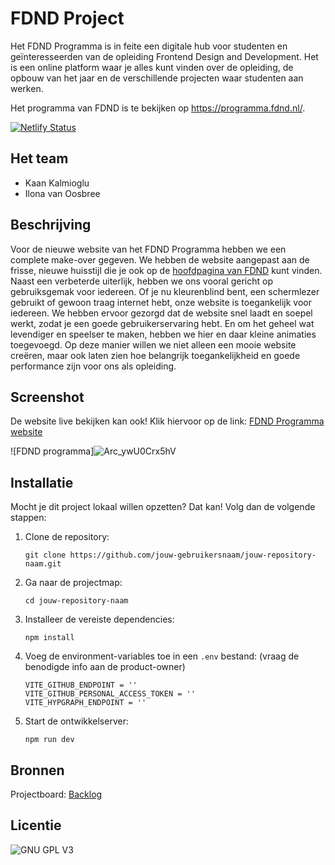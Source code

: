 # FDND Project

Het FDND Programma is in feite een digitale hub voor studenten en geïnteresseerden van de opleiding Frontend Design and Development. Het is een online platform waar je alles kunt vinden over de opleiding, de opbouw van het jaar en de verschillende projecten waar studenten aan werken.

Het programma van FDND is te bekijken op https://programma.fdnd.nl/.

[![Netlify Status](https://api.netlify.com/api/v1/badges/701e5b8a-bc87-45f7-a3d3-d8800d084214/deploy-status)](https://app.netlify.com/sites/fdnd-programma/deploys)

## Het team
- Kaan Kalmioglu
- Ilona van Oosbree

## Beschrijving
Voor de nieuwe website van het FDND Programma hebben we een complete make-over gegeven. We hebben de website aangepast aan de frisse, nieuwe huisstijl die je ook op de [hoofdpagina van FDND](https://fdnd.nl/) kunt vinden. Naast een verbeterde uiterlijk, hebben we ons vooral gericht op gebruiksgemak voor iedereen. Of je nu kleurenblind bent, een schermlezer gebruikt of gewoon traag internet hebt, onze website is toegankelijk voor iedereen. We hebben ervoor gezorgd dat de website snel laadt en soepel werkt, zodat je een goede gebruikerservaring hebt. En om het geheel wat levendiger en speelser te maken, hebben we hier en daar kleine animaties toegevoegd. Op deze manier willen we niet alleen een mooie website creëren, maar ook laten zien hoe belangrijk toegankelijkheid en goede performance zijn voor ons als opleiding.

## Screenshot
De website live bekijken kan ook! Klik hiervoor op de link: [FDND Programma website](https://fdnd-programma.netlify.app/)

![FDND programma]![Arc_ywU0Crx5hV](https://github.com/user-attachments/assets/6c2813dd-841f-4708-9374-ae701ba0322d)


## Installatie
Mocht je dit project lokaal willen opzetten? Dat kan! Volg dan de volgende stappen: 
1. Clone de repository:
   ````
   git clone https://github.com/jouw-gebruikersnaam/jouw-repository-naam.git
   ````
2. Ga naar de projectmap:
   ````
   cd jouw-repository-naam
   ````
3. Installeer de vereiste dependencies:
   ````
   npm install
   ````
4. Voeg de environment-variables toe in een `.env` bestand: (vraag de benodigde info aan de product-owner)
   ````
   VITE_GITHUB_ENDPOINT = ''
   VITE_GITHUB_PERSONAL_ACCESS_TOKEN = ''
   VITE_HYPGRAPH_ENDPOINT = ''
   ````
5. Start de ontwikkelserver:
   ````
   npm run dev
   ````

## Bronnen
Projectboard: [Backlog](https://github.com/orgs/fdnd-agency/projects/39)

## Licentie
![GNU GPL V3](https://www.gnu.org/graphics/gplv3-127x51.png)

